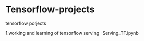 # Tensorflow-projects
tensorflow porjects

1.working and learning of tensorflow serving -Serving_TF.ipynb
